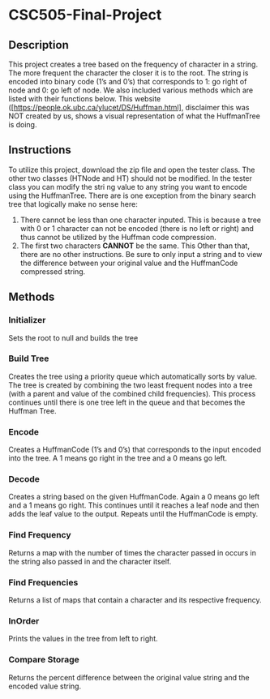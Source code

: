 # CSC505-Final-Project
## Description
This project creates a tree based on the frequency of character in a string. The more frequent the character the closer it is to the root. The string is encoded into binary code (1’s and 0’s) that corresponds to 1: go right of node and 0: go left of node. We also included various methods which are listed with their functions below. This website ([https://people.ok.ubc.ca/ylucet/DS/Huffman.html], disclaimer this was NOT created by us, shows a visual representation of what the HuffmanTree is doing. 

## Instructions
To utilize this project, download the zip file and open the tester class. The other two classes (HTNode and HT) should not be modified. In the tester class you can modify the stri ng value to any string you want to encode using the HuffmanTree. There are is one exception from the binary search tree that logically make no sense here: 
1. There cannot be less than one character inputed. This is because a tree with 0 or 1 character can not be encoded (there is no left or right) and thus cannot be utilized by the Huffman code compression. 
2. The first two characters **CANNOT** be the same. This 
Other than that, there are no other instructions. Be sure to only input a string and to view the difference between your original value and the HuffmanCode compressed string. 

## Methods
### Initializer
Sets the root to null and builds the tree

### Build Tree
Creates the tree using a priority queue which automatically sorts by value. The tree is created by combining the two least frequent nodes into a tree (with a parent and value of the combined child frequencies). This process continues until there is one tree left in the queue and that becomes the Huffman Tree. 

### Encode 
Creates a HuffmanCode (1’s and 0’s) that corresponds to the input encoded into the tree. A 1 means go right in the tree and a 0 means go left. 

### Decode
Creates a string based on the given HuffmanCode. Again a 0 means go left and a 1 means go right. This continues until it reaches a leaf node and then adds the leaf value to the output. Repeats until the HuffmanCode is empty.

### Find Frequency
Returns a map with the number of times the character passed in occurs in the string also passed in and the character itself. 

### Find Frequencies
Returns a list of maps that contain a character and its respective frequency. 

### InOrder
Prints the values in the tree from left to right. 

### Compare Storage
Returns the percent difference between the original value string and the encoded value string. 
